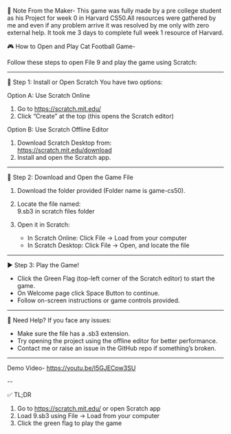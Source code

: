 📝 Note From the Maker-
This game was fully made by a pre college student as his Project for week 0 in Harvard CS50.All resources were gathered by me and even if any problem arrive it was resolved by me only with zero external help. It took me 3 days to complete full week 1 resource of Harvard.

🎮 How to Open and Play Cat Football Game-

Follow these steps to open File 9 and play the game using Scratch:

---

🔧 Step 1: Install or Open Scratch
You have two options:

Option A: Use Scratch Online

1. Go to https://scratch.mit.edu/
2. Click “Create” at the top (this opens the Scratch editor)

Option B: Use Scratch Offline Editor

1. Download Scratch Desktop from:  
   https://scratch.mit.edu/download
2. Install and open the Scratch app.

---

📂 Step 2: Download and Open the Game File

1. Download the folder provided (Folder name is game-cs50).

2. Locate the file named:  
   9.sb3 in scratch files folder
3. Open it in Scratch:
   - In Scratch Online: Click File → Load from your computer
   - In Scratch Desktop: Click File → Open, and locate the file

---

▶️ Step 3: Play the Game!

- Click the Green Flag (top-left corner of the Scratch editor) to start the game.
- On Welcome page click Space Button to continue.
- Follow on-screen instructions or game controls provided.

---

📎 Need Help?
If you face any issues:

- Make sure the file has a .sb3 extension.
- Try opening the project using the offline editor for better performance.
- Contact me or raise an issue in the GitHub repo if something’s broken.

---

Demo Video- https://youtu.be/I5GJECpw3SU

--

✅ TL;DR

1. Go to https://scratch.mit.edu/ or open Scratch app
2. Load 9.sb3 using File → Load from your computer
3. Click the green flag to play the game
